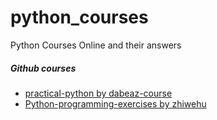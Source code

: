 # python_courses
Python Courses Online and their answers

 ##### Github courses
 * <a href="https://github.com/dabeaz-course/practical-python">practical-python by dabeaz-course</a>
 * <a href="https://github.com/zhiwehu/Python-programming-exercises">Python-programming-exercises by zhiwehu</a>